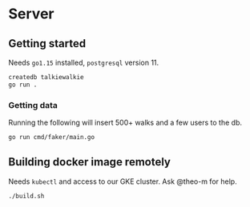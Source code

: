 # Server

## Getting started

Needs `go1.15` installed, `postgresql` version 11.

```bash
createdb talkiewalkie
go run .
```

### Getting data

Running the following will insert 500+ walks and a few users to the db.
```bash
go run cmd/faker/main.go
```

## Building docker image remotely

Needs `kubectl` and access to our GKE cluster. Ask @theo-m for help.

```bash
./build.sh
```
